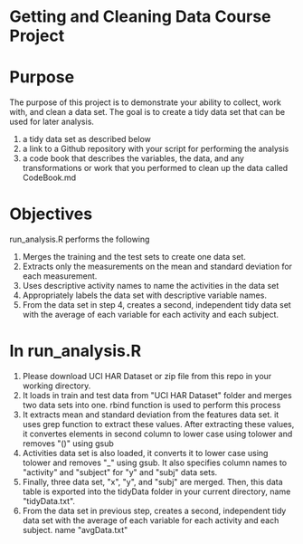 # Getting and Cleaning Data Course Project

# Purpose
The purpose of this project is to demonstrate your ability to collect, work with, and clean a data set. The goal is to create a tidy data set that can be used for later analysis.

1) a tidy data set as described below
2) a link to a Github repository with your script for performing the analysis
3) a code book that describes the variables, the data, and any transformations or work that you performed to clean up the data called CodeBook.md

# Objectives
run_analysis.R performs the following
1. Merges the training and the test sets to create one data set.
2. Extracts only the measurements on the mean and standard deviation for each           measurement.
3. Uses descriptive activity names to name the activities in the data set
4. Appropriately labels the data set with descriptive variable names.
5. From the data set in step 4, creates a second, independent tidy data set with the    average of each variable for each activity and each subject.

# In run_analysis.R
1. Please download UCI HAR Dataset or zip file from this repo in your working           directory.
2. It loads in train and test data from "UCI HAR Dataset" folder and merges two data    sets into one. rbind function is used to perform this process
3. It extracts mean and standard deviation from the features data set. it uses grep     function to extract these values. After extracting these values, it convertes        elements in second column to lower case using tolower and removes "()" using gsub
4. Activities data set is also loaded, it converts it to lower case using tolower       and removes "_" using gsub. It also specifies column names to "activity" and         "subject" for "y" and "subj" data sets.
5. Finally, three data set, "x", "y", and "subj" are merged. Then, this data table is    exported into the tidyData folder in your current directory, name "tidyData.txt".
6. From the data set in previous step, creates a second, independent tidy data set      with the average of each variable for each activity and each subject. name           "avgData.txt"


